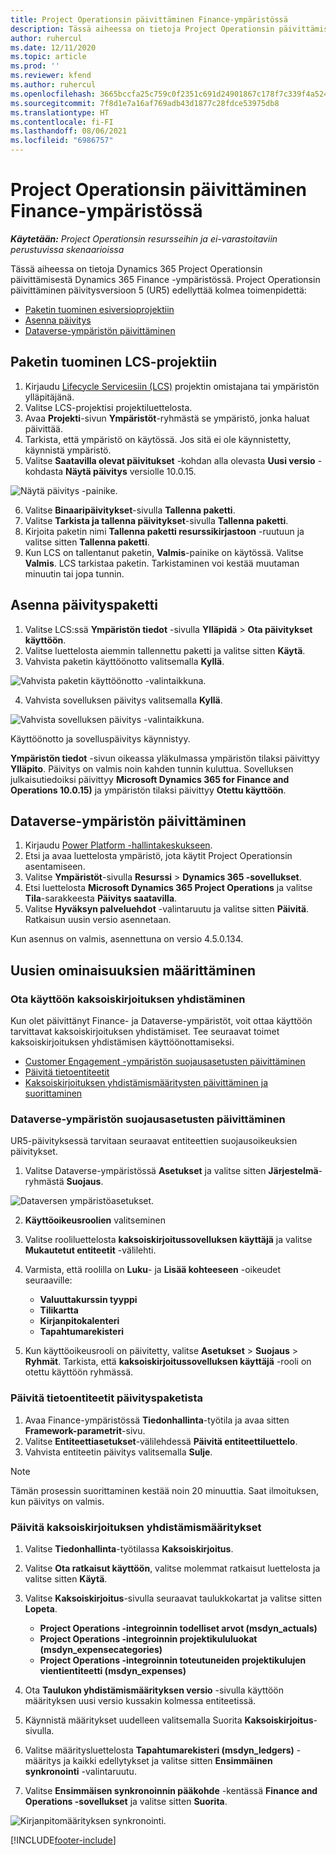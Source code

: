 ```yaml
---
title: Project Operationsin päivittäminen Finance-ympäristössä
description: Tässä aiheessa on tietoja Project Operationsin päivittämisestä Dynamics 365 Finance -ympäristössä.
author: ruhercul
ms.date: 12/11/2020
ms.topic: article
ms.prod: ''
ms.reviewer: kfend
ms.author: ruhercul
ms.openlocfilehash: 3665bccfa25c759c0f2351c691d24901867c178f7c339f4a524856842666aec5
ms.sourcegitcommit: 7f8d1e7a16af769adb43d1877c28fdce53975db8
ms.translationtype: HT
ms.contentlocale: fi-FI
ms.lasthandoff: 08/06/2021
ms.locfileid: "6986757"
---
```

# <a name="update-project-operations-in-your-finance-environment"></a>Project Operationsin päivittäminen Finance-ympäristössä

_**Käytetään:** Project Operationsin resursseihin ja ei-varastoitaviin perustuvissa skenaarioissa_


Tässä aiheessa on tietoja Dynamics 365 Project Operationsin päivittämisestä Dynamics 365 Finance -ympäristössä. Project Operationsin päivittäminen päivitysversioon 5 (UR5) edellyttää kolmea toimenpidettä:

- [Paketin tuominen esiversioprojektiin](#import)
- [Asenna päivitys](#apply)
- [Dataverse-ympäristön päivittäminen](#update)

## <a name="import-the-package-into-your-lcs-project"></a><a name="import"></a>Paketin tuominen LCS-projektiin

1. Kirjaudu [Lifecycle Servicesiin (LCS)](https://lcs.dynamics.com/) projektin omistajana tai ympäristön ylläpitäjänä.
2. Valitse LCS-projektisi projektiluettelosta.
3. Avaa **Projekti**-sivun **Ympäristöt**-ryhmästä se ympäristö, jonka haluat päivittää.
4. Tarkista, että ympäristö on käytössä. Jos sitä ei ole käynnistetty, käynnistä ympäristö.
5. Valitse **Saatavilla olevat päivitukset** -kohdan alla olevasta **Uusi versio** -kohdasta **Näytä päivitys** versiolle 10.0.15.

![Näytä päivitys -painike.](media/view-update.png)

6. Valitse **Binaaripäivitykset**-sivulla **Tallenna paketti**.
7. Valitse **Tarkista ja tallenna päivitykset**-sivulla **Tallenna paketti**.
8. Kirjoita paketin nimi **Tallenna paketti resurssikirjastoon** -ruutuun ja valitse sitten **Tallenna paketti**.
9. Kun LCS on tallentanut paketin, **Valmis**-painike on käytössä. Valitse **Valmis**. LCS tarkistaa paketin. Tarkistaminen voi kestää muutaman minuutin tai jopa tunnin.


## <a name="apply-the-package-update"></a><a name="apply"></a>Asenna päivityspaketti

1. Valitse LCS:ssä **Ympäristön tiedot** -sivulla **Ylläpidä** > **Ota päivitykset käyttöön**.
2. Valitse luettelosta aiemmin tallennettu paketti ja valitse sitten **Käytä**.
3. Vahvista paketin käyttöönotto valitsemalla **Kyllä**.

![Vahvista paketin käyttöönotto -valintaikkuna.](media/confirm-package-deployment.png)

4. Vahvista sovelluksen päivitys valitsemalla **Kyllä**.

![Vahvista sovelluksen päivitys -valintaikkuna.](media/confirm-application-update.png)

Käyttöönotto ja sovelluspäivitys käynnistyy. 

**Ympäristön tiedot** -sivun oikeassa yläkulmassa ympäristön tilaksi päivittyy **Ylläpito**. Päivitys on valmis noin kahden tunnin kuluttua. Sovelluksen julkaisutiedoiksi päivittyy **Microsoft Dynamics 365 for Finance and Operations 10.0.15)** ja ympäristön tilaksi päivittyy **Otettu käyttöön**.


## <a name="update-your-dataverse-environment"></a><a name="update"></a>Dataverse-ympäristön päivittäminen

1. Kirjaudu [Power Platform -hallintakeskukseen](https://admin.powerplatform.com/).
2. Etsi ja avaa luettelosta ympäristö, jota käytit Project Operationsin asentamiseen.
3. Valitse **Ympäristöt**-sivulla **Resurssi** > **Dynamics 365 -sovellukset**.
4. Etsi luettelosta **Microsoft Dynamics 365 Project Operations** ja valitse **Tila**-sarakkeesta **Päivitys saatavilla**.
5. Valitse **Hyväksyn palveluehdot** -valintaruutu ja valitse sitten **Päivitä**. Ratkaisun uusin versio asennetaan.

Kun asennus on valmis, asennettuna on versio 4.5.0.134.

## <a name="configure-new-features"></a>Uusien ominaisuuksien määrittäminen

### <a name="enable-dual-write-mapping"></a>Ota käyttöön kaksoiskirjoituksen yhdistäminen

Kun olet päivittänyt Finance- ja Dataverse-ympäristöt, voit ottaa käyttöön tarvittavat kaksoiskirjoituksen yhdistämiset. Tee seuraavat toimet kaksoiskirjoituksen yhdistämisen käyttöönottamiseksi.

- [Customer Engagement -ympäristön suojausasetusten päivittäminen](#security)
- [Päivitä tietoentiteetit](#refresh)
- [Kaksoiskirjoituksen yhdistämismääritysten päivittäminen ja suorittaminen](#run)

### <a name="update-security-settings-on-the-dataverse-environment"></a><a name="security"></a>Dataverse-ympäristön suojausasetusten päivittäminen

UR5-päivityksessä tarvitaan seuraavat entiteettien suojausoikeuksien päivitykset.

1. Valitse Dataverse-ympäristössä **Asetukset** ja valitse sitten **Järjestelmä**-ryhmästä **Suojaus**.

![Dataversen ympäristöasetukset.](media/Picture21.png)

2. **Käyttöoikeusroolien** valitseminen
3. Valitse rooliluettelosta **kaksoiskirjoitussovelluksen käyttäjä** ja valitse **Mukautetut entiteetit** -välilehti. 
4. Varmista, että roolilla on **Luku**- ja **Lisää kohteeseen** -oikeudet seuraaville:

      - **Valuuttakurssin tyyppi**
      - **Tilikartta** 
      - **Kirjanpitokalenteri** 
      - **Tapahtumarekisteri**

5. Kun käyttöoikeusrooli on päivitetty, valitse **Asetukset** > **Suojaus** > **Ryhmät**. Tarkista, että **kaksoiskirjoitussovelluksen käyttäjä** -rooli on otettu käyttöön ryhmässä. 

### <a name="refresh-data-entities-from-the-update"></a><a name="refresh"></a>Päivitä tietoentiteetit päivityspaketista

1. Avaa Finance-ympäristössä **Tiedonhallinta**-työtila ja avaa sitten **Framework-parametrit**-sivu.
2. Valitse **Entiteettiasetukset**-välilehdessä **Päivitä entiteettiluettelo**.
3. Vahvista entiteetin päivitys valitsemalla **Sulje**.

 > [!NOTE]
 > Tämän prosessin suorittaminen kestää noin 20 minuuttia. Saat ilmoituksen, kun päivitys on valmis.

### <a name="update-dual-write-mappings"></a><a name="run"></a>Päivitä kaksoiskirjoituksen yhdistämismääritykset

1. Valitse **Tiedonhallinta**-työtilassa **Kaksoiskirjoitus**.
2. Valitse **Ota ratkaisut käyttöön**, valitse molemmat ratkaisut luettelosta ja valitse sitten **Käytä**.
3. Valitse **Kaksoiskirjoitus**-sivulla seuraavat taulukkokartat ja valitse sitten **Lopeta**.

    - **Project Operations -integroinnin todelliset arvot (msdyn_actuals)**
    - **Project Operations -integroinnin projektikululuokat (msdyn_expensecategories)**
    - **Project Operations -integroinnin toteutuneiden projektikulujen vientientiteetti (msdyn_expenses)**

4. Ota **Taulukon yhdistämismäärityksen versio** -sivulla käyttöön määrityksen uusi versio kussakin kolmessa entiteetissä.
5. Käynnistä määritykset uudelleen valitsemalla Suorita **Kaksoiskirjoitus**-sivulla.
6. Valitse määritysluettelosta **Tapahtumarekisteri (msdyn_ledgers)** -määritys ja kaikki edellytykset ja valitse sitten **Ensimmäinen synkronointi** -valintaruutu. 
7. Valitse **Ensimmäisen synkronoinnin pääkohde** -kentässä **Finance and Operations -sovellukset** ja valitse sitten **Suorita**.
 
 ![Kirjanpitomäärityksen synkronointi.](media/DW6.png)
 


[!INCLUDE[footer-include](../includes/footer-banner.md)]